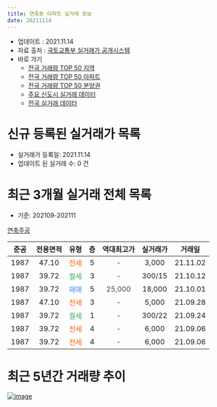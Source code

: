 ```yaml
---
title: 연축동 아파트 실거래 정보
date: 20211114
---
```


* 업데이트 : 2021.11.14
* 자료 출처 : [국토교통부 실거래가 공개시스템](http://rt.molit.go.kr)
* 바로 가기
    * [전국 거래량 TOP 50 지역](https://apt-info.github.io/apt-trade-info/tr)
    * [전국 거래량 TOP 50 아파트](https://apt-info.github.io/apt-trade-info/ta)
    * [전국 거래량 TOP 50 분양권](https://apt-info.github.io/apt-trade-info/tb)
    * [주요 신도시 실거래 데이터](https://apt-info.github.io/apt-trade-info/newtown)
    * [전국 실거래 데이터](https://apt-info.github.io/apt-trade-info/all)



<script async src="https://pagead2.googlesyndication.com/pagead/js/adsbygoogle.js"></script>
<!-- 기본광고 -->
<ins class="adsbygoogle"
     style="display:block"
     data-ad-client="ca-pub-1142216861245946"
     data-ad-slot="4805727019"
     data-ad-format="auto"
     data-full-width-responsive="true"></ins>
<script>
     (adsbygoogle = window.adsbygoogle || []).push({});
</script>


# 신규 등록된 실거래가 목록

* 실거래가 등록일: 2021.11.14
* 업데이트 된 실거래 수: 0 건




<script async src="https://pagead2.googlesyndication.com/pagead/js/adsbygoogle.js"></script>
<!-- 기본광고 -->
<ins class="adsbygoogle"
     style="display:block"
     data-ad-client="ca-pub-1142216861245946"
     data-ad-slot="4805727019"
     data-ad-format="auto"
     data-full-width-responsive="true"></ins>
<script>
     (adsbygoogle = window.adsbygoogle || []).push({});
</script>


# 최근 3개월 실거래 전체 목록
* 기준: 202109-202111


[연축주공](https://search.naver.com/search.naver?query=%EC%97%B0%EC%B6%95%EC%A3%BC%EA%B3%B5)

|준공|전용면적|유형|층|역대최고가|실거래가|거래일|
|:---:|:---:|:---:|:---:|:---:|:---:|:---:|
|1987|47.10|<span style="color:#FF5A00">전세</span>|5|<span style="color:#444444">-</span>|3,000|21.11.02|
|1987|39.72|<span style="color:#34A853">월세</span>|3|<span style="color:#444444">-</span>|300/15|21.10.12|
|1987|39.72|<span style="color:#4285F3">매매</span>|5|<span style="color:#444444">25,000</span>|18,000|21.10.01|
|1987|47.10|<span style="color:#FF5A00">전세</span>|3|<span style="color:#444444">-</span>|5,000|21.09.28|
|1987|39.72|<span style="color:#34A853">월세</span>|1|<span style="color:#444444">-</span>|300/22|21.09.24|
|1987|39.72|<span style="color:#FF5A00">전세</span>|4|<span style="color:#444444">-</span>|6,000|21.09.06|
|1987|39.72|<span style="color:#FF5A00">전세</span>|4|<span style="color:#444444">-</span>|6,000|21.09.06|



<script async src="https://pagead2.googlesyndication.com/pagead/js/adsbygoogle.js"></script>
<!-- 기본광고 -->
<ins class="adsbygoogle"
     style="display:block"
     data-ad-client="ca-pub-1142216861245946"
     data-ad-slot="4805727019"
     data-ad-format="auto"
     data-full-width-responsive="true"></ins>
<script>
     (adsbygoogle = window.adsbygoogle || []).push({});
</script>


# 최근 5년간 거래량 추이


<div style="width:100%;">
    <canvas id="deal_progress" height="200"></canvas>
</div>

<script>
new Chart(document.getElementById("deal_progress"), {
    type: 'line',
    data: {
        labels: ['16.01','16.02','16.03','16.04','16.05','16.06','16.07','16.08','16.09','16.10','16.11','16.12','17.01','17.02','17.03','17.04','17.05','17.06','17.07','17.08','17.09','17.10','17.11','17.12','18.01','18.02','18.03','18.04','18.05','18.06','18.07','18.08','18.09','18.10','18.11','18.12','19.01','19.02','19.03','19.04','19.05','19.06','19.07','19.08','19.09','19.10','19.11','19.12','20.01','20.02','20.03','20.04','20.05','20.06','20.07','20.08','20.09','20.10','20.11','20.12','21.01','21.02','21.03','21.04','21.05','21.06','21.07','21.08','21.09','21.10','21.11'],
        datasets: [{
            label: '매매/분양권',
            data: [2,1,1,4,9,3,7,3,6,6,3,4,6,2,16,10,8,8,2,9,7,5,3,1,6,6,2,3,3,6,5,3,1,8,7,6,7,8,4,4,11,1,8,5,5,4,14,4,4,5,6,9,9,4,3,3,1,6,2,2,3,5,2,2,1,3,1,2,0,1,0],
            borderColor: "rgba(66, 133, 243, 1)",
            backgroundColor: "rgba(66, 133, 243, 0.05)",
            borderWidth: 1,
            pointRadius: 0,
            fill: false,
            lineTension: 0
        },{
            label: '전/월세',
            data: [3,2,1,2,7,2,3,2,2,5,8,5,2,4,4,1,4,10,2,4,2,7,1,2,4,4,2,4,5,3,4,2,5,3,4,4,2,2,5,3,1,4,4,3,3,5,3,4,1,5,2,4,5,4,1,2,1,1,5,1,4,0,1,3,5,1,2,0,4,1,1],
            borderColor: "rgba(255, 90, 0, 1)",
            backgroundColor: "rgba(255, 90, 0, 0.05)",
            borderWidth: 1,
            pointRadius: 0,
            fill: false,
            lineTension: 0
        },{
            label: '합계',
            data: [5,3,2,6,16,5,10,5,8,11,11,9,8,6,20,11,12,18,4,13,9,12,4,3,10,10,4,7,8,9,9,5,6,11,11,10,9,10,9,7,12,5,12,8,8,9,17,8,5,10,8,13,14,8,4,5,2,7,7,3,7,5,3,5,6,4,3,2,4,2,1],
            borderColor: "rgba(0, 0, 0, 1)",
            backgroundColor: "rgba(0, 0, 0, 0.03)",
            borderWidth: 0.1,
            pointRadius: 0,
            fill: true,
            lineTension: 0
        }
        ]
    },
    options: {
        responsive: true,
        title: {
            display: false
        },
        tooltips: {
            mode: 'index',
            intersect: false
        },
        hover: {
            mode: 'nearest',
            intersect: true
        },
        scales: {
            xAxes: [{
                display: true,
                scaleLabel: {
                    display: true,
                    labelString: '년/월'
                }
            }],
            yAxes: [{
                display: true,
                ticks: {
                    suggestedMin: 0,
                },
                scaleLabel: {
                    display: true,
                    labelString: '실거래 수'
                }
            }]
        }
    }
});

</script>


[![image](https://apt-info.github.io/images/2020-01-03-apt-trade-info/1024x500.png)](https://play.google.com/store/apps/details?id=com.aptinfo.apttradeinfo)

